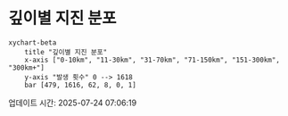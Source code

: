 # 깊이별 지진 분포

```mermaid
xychart-beta
    title "깊이별 지진 분포"
    x-axis ["0-10km", "11-30km", "31-70km", "71-150km", "151-300km", "300km+"]
    y-axis "발생 횟수" 0 --> 1618
    bar [479, 1616, 62, 8, 0, 1]
```

업데이트 시간: 2025-07-24 07:06:19
